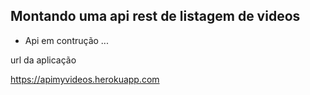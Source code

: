 ## Montando uma api rest de listagem de videos

- Api em contrução ...

url da aplicação

https://apimyvideos.herokuapp.com